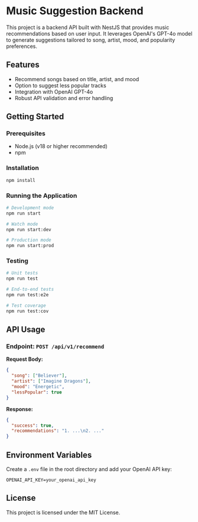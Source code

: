# Music Suggestion Backend

This project is a backend API built with NestJS that provides music recommendations based on user input. It leverages OpenAI's GPT-4o model to generate suggestions tailored to song, artist, mood, and popularity preferences.

## Features

- Recommend songs based on title, artist, and mood
- Option to suggest less popular tracks
- Integration with OpenAI GPT-4o
- Robust API validation and error handling

## Getting Started

### Prerequisites
- Node.js (v18 or higher recommended)
- npm

### Installation

```zsh
npm install
```

### Running the Application

```zsh
# Development mode
npm run start

# Watch mode
npm run start:dev

# Production mode
npm run start:prod
```

### Testing

```zsh
# Unit tests
npm run test

# End-to-end tests
npm run test:e2e

# Test coverage
npm run test:cov
```

## API Usage

### Endpoint: `POST /api/v1/recommend`

**Request Body:**
```json
{
  "song": ["Believer"],
  "artist": ["Imagine Dragons"],
  "mood": "Energetic",
  "lessPopular": true
}
```

**Response:**
```json
{
  "success": true,
  "recommendations": "1. ...\n2. ..."
}
```

## Environment Variables

Create a `.env` file in the root directory and add your OpenAI API key:
```
OPENAI_API_KEY=your_openai_api_key
```

## License

This project is licensed under the MIT License.
